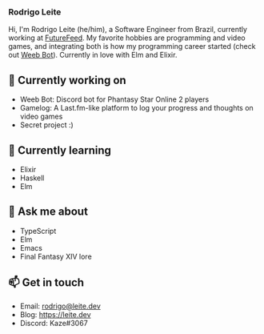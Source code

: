 ### Rodrigo Leite

Hi, I'm Rodrigo Leite (he/him), a Software Engineer from Brazil, currently working at [FutureFeed](https://futurefeed.co/). My favorite hobbies are programming and video games, and integrating both is how my programming career started (check out [Weeb Bot](https://github.com/RodrigoLeiteF/WeebBot-v2)). Currently in love with Elm and Elixir.

## 🔭 Currently working on

- Weeb Bot: Discord bot for Phantasy Star Online 2 players
- Gamelog: A Last.fm-like platform to log your progress and thoughts on video games
- Secret project :)

## 🌱 Currently learning

- Elixir
- Haskell
- Elm

## 💬 Ask me about

- TypeScript
- Elm
- Emacs
- Final Fantasy XIV lore

## 📫 Get in touch

- Email: rodrigo@leite.dev
- Blog: https://leite.dev
- Discord: Kaze#3067

<!--
**RodrigoLeiteF/RodrigoLeiteF** is a ✨ _special_ ✨ repository because its `README.md` (this file) appears on your GitHub profile.

Here are some ideas to get you started:

- 🔭 I’m currently working on ...
- 🌱 I’m currently learning ...
- 👯 I’m looking to collaborate on ...
- 🤔 I’m looking for help with ...
- 💬 Ask me about ...
- 📫 How to reach me: ...
- 😄 Pronouns: ...
- ⚡ Fun fact: ...
-->
